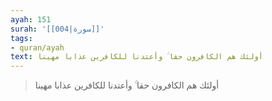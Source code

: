 ```yaml
---
ayah: 151
surah: '[[004|سورة]]'
tags:
- quran/ayah
text: أولئك هم الكافرون حقا ۚ وأعتدنا للكافرين عذابا مهينا
---
```

> أولئك هم الكافرون حقا ۚ وأعتدنا للكافرين عذابا مهينا
